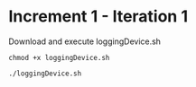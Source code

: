 # Increment 1 - Iteration 1

Download and execute loggingDevice.sh

`````
chmod +x loggingDevice.sh

./loggingDevice.sh
`````
